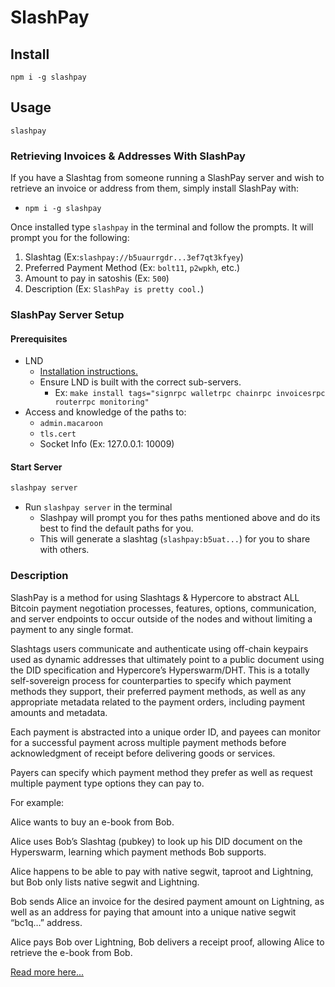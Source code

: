 # SlashPay

## Install

```
npm i -g slashpay
```

## Usage
```
slashpay
```

### Retrieving Invoices & Addresses With SlashPay
If you have a Slashtag from someone running a SlashPay server and wish to retrieve an invoice or address from them, simply install SlashPay with:
- `npm i -g slashpay`

Once installed type `slashpay` in the terminal and follow the prompts. It will prompt you for the following:
1. Slashtag (Ex:`slashpay://b5uaurrgdr...3ef7qt3kfyey`)
2. Preferred Payment Method (Ex: `bolt11`, `p2wpkh`, etc.)
3. Amount to pay in satoshis (Ex: `500`)
4. Description (Ex: `SlashPay is pretty cool.`)

###  SlashPay Server Setup

#### Prerequisites
- LND
    - [Installation instructions.](https://github.com/lightningnetwork/lnd/blob/master/docs/INSTALL.md#installation)
    - Ensure LND is built with the correct sub-servers.
        - Ex: `make install tags="signrpc walletrpc chainrpc invoicesrpc routerrpc monitoring"`
- Access and knowledge of the paths to:
    - `admin.macaroon`
    - `tls.cert`
    - Socket Info (Ex: 127.0.0.1: 10009)

#### Start Server
```bash
slashpay server
```
- Run `slashpay server` in the terminal
    - Slashpay will prompt you for thes paths mentioned above and do its best to find the default paths for you.
    - This will generate a slashtag (`slashpay:b5uat...`) for you to share with others.

### Description

SlashPay is a method for using Slashtags & Hypercore to abstract ALL Bitcoin payment negotiation processes, features, options, communication, and server endpoints to occur outside of the nodes and without limiting a payment to any single format.

Slashtags users communicate and authenticate using off-chain keypairs used as dynamic addresses that ultimately point to a public document using the DID specification and Hypercore’s Hyperswarm/DHT. This is a totally self-sovereign process for counterparties to specify which payment methods they support, their preferred payment methods, as well as any appropriate metadata related to the payment orders, including payment amounts and metadata.

Each payment is abstracted into a unique order ID, and payees can monitor for a successful payment across multiple payment methods before acknowledgment of receipt before delivering goods or services.

Payers can specify which payment method they prefer as well as request multiple payment type options they can pay to.


For example:

Alice wants to buy an e-book from Bob.

Alice uses Bob’s Slashtag (pubkey) to look up his DID document on the Hyperswarm, learning which payment methods Bob supports.

Alice happens to be able to pay with native segwit, taproot and Lightning, but Bob only lists native segwit and Lightning.

Bob sends Alice an invoice for the desired payment amount on Lightning, as well as an address for paying that amount into a unique native segwit “bc1q…” address.

Alice pays Bob over Lightning, Bob delivers a receipt proof, allowing Alice to retrieve the e-book from Bob.

[Read more here...](https://docs.google.com/document/d/10rgPbDMer6uL7L8QZ5ve-KU_pkI_YSwSO4dmzUmjU6s/edit)
